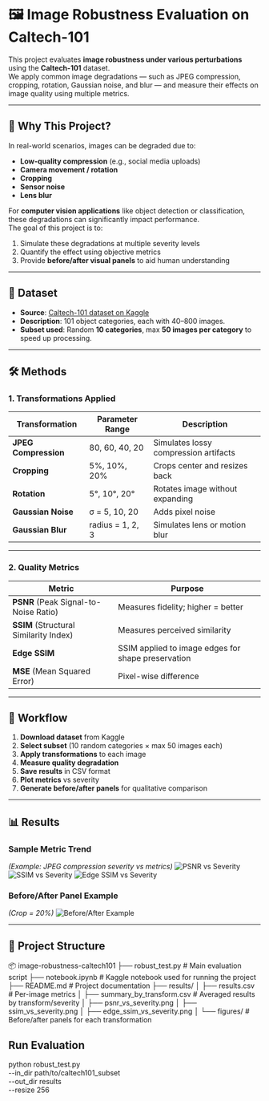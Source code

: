 # 🖼️ Image Robustness Evaluation on Caltech-101

This project evaluates **image robustness under various perturbations** using the **Caltech-101** dataset.  
We apply common image degradations — such as JPEG compression, cropping, rotation, Gaussian noise, and blur — and measure their effects on image quality using multiple metrics.

---

## 📌 Why This Project?
In real-world scenarios, images can be degraded due to:
- **Low-quality compression** (e.g., social media uploads)
- **Camera movement / rotation**
- **Cropping**
- **Sensor noise**
- **Lens blur**

For **computer vision applications** like object detection or classification, these degradations can significantly impact performance.  
The goal of this project is to:
1. Simulate these degradations at multiple severity levels
2. Quantify the effect using objective metrics
3. Provide **before/after visual panels** to aid human understanding

---

## 📂 Dataset
- **Source**: [Caltech-101 dataset on Kaggle](https://www.kaggle.com/datasets/imbikramsaha/caltech-101)
- **Description**: 101 object categories, each with 40–800 images.
- **Subset used**: Random **10 categories**, max **50 images per category** to speed up processing.

---

## 🛠️ Methods
### **1. Transformations Applied**
| Transformation | Parameter Range | Description |
|----------------|----------------|-------------|
| **JPEG Compression** | 80, 60, 40, 20 | Simulates lossy compression artifacts |
| **Cropping** | 5%, 10%, 20% | Crops center and resizes back |
| **Rotation** | 5°, 10°, 20° | Rotates image without expanding |
| **Gaussian Noise** | σ = 5, 10, 20 | Adds pixel noise |
| **Gaussian Blur** | radius = 1, 2, 3 | Simulates lens or motion blur |

---

### **2. Quality Metrics**
| Metric | Purpose |
|--------|---------|
| **PSNR** (Peak Signal-to-Noise Ratio) | Measures fidelity; higher = better |
| **SSIM** (Structural Similarity Index) | Measures perceived similarity |
| **Edge SSIM** | SSIM applied to image edges for shape preservation |
| **MSE** (Mean Squared Error) | Pixel-wise difference |

---

## 📜 Workflow
1. **Download dataset** from Kaggle
2. **Select subset** (10 random categories × max 50 images each)
3. **Apply transformations** to each image
4. **Measure quality degradation**
5. **Save results** in CSV format
6. **Plot metrics** vs severity
7. **Generate before/after panels** for qualitative comparison

---

## 📊 Results
### **Sample Metric Trend**
_(Example: JPEG compression severity vs metrics)_
![PSNR vs Severity](results/psnr_vs_severity.png)
![SSIM vs Severity](results/ssim_vs_severity.png)
![Edge SSIM vs Severity](results/edge_ssim_vs_severity.png)

### **Before/After Panel Example**
_(Crop = 20%)_
![Before/After Example](results/figures/example_panel.png)

---

## 📁 Project Structure

📦 image-robustness-caltech101
├── robust_test.py # Main evaluation script
├── notebook.ipynb # Kaggle notebook used for running the project
├── README.md # Project documentation
├── results/
│ ├── results.csv # Per-image metrics
│ ├── summary_by_transform.csv # Averaged results by transform/severity
│ ├── psnr_vs_severity.png
│ ├── ssim_vs_severity.png
│ ├── edge_ssim_vs_severity.png
│ └── figures/ # Before/after panels for each transformation

## Run Evaluation
python robust_test.py \
  --in_dir path/to/caltech101_subset \
  --out_dir results \
  --resize 256


